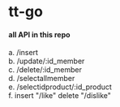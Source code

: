 # tt-go

<h4> all API in this repo</h4>

a. /insert <br>
b. /update/:id_member <br>
c. /delete/:id_member <br>
d. /selectallmember <br>
e. /selectidproduct/:id_product <br>
f. insert "/like" delete "/dislike" <br>
